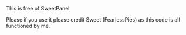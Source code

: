 This is free of SweetPanel

Please if you use it please credit Sweet (FearlessPies) as this code is all functioned by me.
